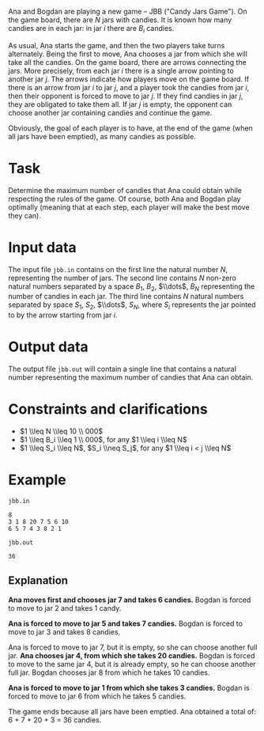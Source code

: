 Ana and Bogdan are playing a new game – JBB ("Candy Jars Game"). On the game board, there are $N$ jars with candies. It is known how many candies are in each jar: in jar $i$ there are $B_i$ candies.

As usual, Ana starts the game, and then the two players take turns alternately. Being the first to move, Ana chooses a jar from which she will take all the candies. On the game board, there are arrows connecting the jars. More precisely, from each jar $i$ there is a single arrow pointing to another jar $j$. The arrows indicate how players move on the game board. If there is an arrow from jar $i$ to jar $j$, and a player took the candies from jar $i$, then their opponent is forced to move to jar $j$. If they find candies in jar $j$, they are obligated to take them all. If jar $j$ is empty, the opponent can choose another jar containing candies and continue the game.

Obviously, the goal of each player is to have, at the end of the game (when all jars have been emptied), as many candies as possible.

# Task

Determine the maximum number of candies that Ana could obtain while respecting the rules of the game. Of course, both Ana and Bogdan play optimally (meaning that at each step, each player will make the best move they can).

# Input data

The input file `jbb.in` contains on the first line the natural number $N$, representing the number of jars. The second line contains $N$ non-zero natural numbers separated by a space $B_1$, $B_2$, $\\dots$, $B_N$ representing the number of candies in each jar. The third line contains $N$ natural numbers separated by space $S_1$, $S_2$, $\\dots$, $S_N$, where $S_i$ represents the jar pointed to by the arrow starting from jar $i$.

# Output data

The output file `jbb.out` will contain a single line that contains a natural number representing the maximum number of candies that Ana can obtain.

# Constraints and clarifications

* $1 \\leq N \\leq 10 \\ 000$
* $1 \\leq B_i \\leq 1 \\ 000$, for any $1 \\leq i \\leq N$
* $1 \\leq S_i \\leq N$, $S_i \\neq S_j$, for any $1 \\leq i < j \\leq N$

# Example

`jbb.in`
```
8
3 1 8 20 7 5 6 10
6 5 7 4 3 8 2 1
```

`jbb.out`
```
36
```

## Explanation

**Ana moves first and chooses jar $7$ and takes $6$ candies.**
Bogdan is forced to move to jar $2$ and takes $1$ candy.

**Ana is forced to move to jar $5$ and takes $7$ candies.**
Bogdan is forced to move to jar $3$ and takes $8$ candies.

Ana is forced to move to jar $7$, but it is empty, so she can choose another full jar.
**Ana chooses jar $4$, from which she takes $20$ candies.**
Bogdan is forced to move to the same jar $4$, but it is already empty, so he can choose another full jar. Bogdan chooses jar $8$ from which he takes $10$ candies.

**Ana is forced to move to jar $1$ from which she takes $3$ candies.**
Bogdan is forced to move to jar $6$ from which he takes $5$ candies.

The game ends because all jars have been emptied.
Ana obtained a total of: $6$ + $7$ + $20$ + $3$ = $36$ candies.